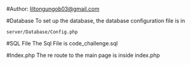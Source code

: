 #Author:
    liltongungob03@gmail.com
    
#Database
To set up the database, the database configuration file is in
    
    server/Database/Config.php
    
#SQL File
    The Sql File is code_challenge.sql

#Index.php
The re route to the main page is inside index.php







   